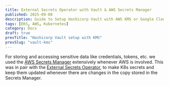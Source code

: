 ```yaml
---
title: External Secrets Operator with Vault & AWS Secrets Manager
published: 2025-09-08
description: Guide to Setup Hashicorp Vault with AWS KMS or Google Cloud KMS
tags: [EKS, AWS, Kubernetes]
category: Docs
draft: true
prevTitle: "Hashicorp Vault setup with KMS"
prevSlug: "vault-kms"
---
```

For storing and accessing sensitive data like credentials, tokens, etc. we used the [AWS Secrets Manager](https://docs.aws.amazon.com/secretsmanager/latest/userguide/managing-secrets.html) extensively whenever AWS is involved. This was in pair with the [External Secrets Operator](https://external-secrets.io), to make K8s secrets and keep them updated whenever there are changes in the copy stored in the Secrets Manager. 